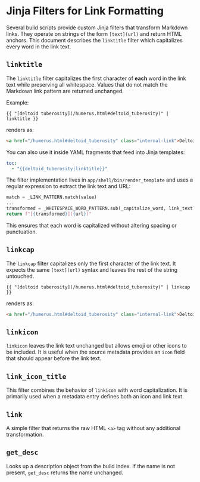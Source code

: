 # Jinja Filters for Link Formatting

Several build scripts provide custom Jinja filters that transform Markdown links. They operate on strings of the form `[text](url)` and return HTML anchors. This document describes the `linktitle` filter which capitalizes every word in the link text.

## `linktitle`

The `linktitle` filter capitalizes the first character of **each** word in the link text while preserving all whitespace. Values that do not match the Markdown link pattern are returned unchanged.

Example:

```jinja
{{ "[deltoid tuberosity](/humerus.html#deltoid_tuberosity)" | linktitle }}
```

renders as:

```html
<a href="/humerus.html#deltoid_tuberosity" class="internal-link">Deltoid Tuberosity</a>
```

You can also use it inside YAML fragments that feed into Jinja templates:

```yaml
toc:
  - "{{deltoid_tuberosity|linktitle}}"
```

The filter implementation lives in `app/shell/bin/render_template` and uses a regular expression to extract the link text and URL:

```python
match = _LINK_PATTERN.match(value)
...
transformed = _WHITESPACE_WORD_PATTERN.sub(_capitalize_word, link_text)
return f"[{transformed}]({url})"
```

This ensures that each word is capitalized without altering spacing or punctuation.

## `linkcap`

The `linkcap` filter capitalizes only the first character of the link text.
It expects the same `[text](url)` syntax and leaves the rest of the string
untouched.

```jinja
{{ "[deltoid tuberosity](/humerus.html#deltoid_tuberosity)" | linkcap }}
```

renders as:

```html
<a href="/humerus.html#deltoid_tuberosity" class="internal-link">Deltoid tuberosity</a>
```

## `linkicon`

`linkicon` leaves the link text unchanged but allows emoji or other icons to be
included. It is useful when the source metadata provides an `icon` field that
should appear before the link text.

## `link_icon_title`

This filter combines the behavior of `linkicon` with word capitalization. It is
primarily used when a metadata entry defines both an icon and link text.

## `link`

A simple filter that returns the raw HTML `<a>` tag without any additional
transformation.

## `get_desc`

Looks up a description object from the build index. If the name is not present,
`get_desc` returns the name unchanged.

